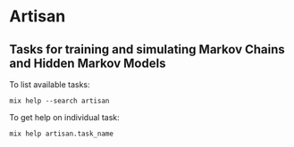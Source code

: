 # Artisan

## Tasks for training and simulating Markov Chains and Hidden Markov Models

To list available tasks:

    mix help --search artisan

To get help on individual task:

    mix help artisan.task_name

